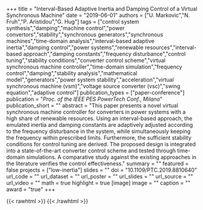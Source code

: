 +++
title = "Interval-Based Adaptive Inertia and Damping Control of a Virtual Synchronous Machine"
date = "2019-06-01"
authors = ["U. Markovic","N. Fruh","P. Aristidou","G. Hug"]
tags = ["control system synthesis","damping","machine control","power convertors","stability","synchronous generators","synchronous machines","time-domain analysis","interval-based adaptive inertia","damping control","power systems","renewable resources","interval-based approach","damping constants","frequency disturbance","control tuning","stability conditions","converter control scheme","virtual synchronous machine controller","time-domain simulation","frequency control","damping","stability analysis","mathematical model","generators","power system stability","acceleration","virtual synchronous machine (vsm)","voltage source converter (vsc)","swing equation","adaptive control"]
publication_types = ["paper-conference"]
publication = "_Proc. of the IEEE PES PowerTech Conf., Milano_"
publication_short = ""
abstract = "This paper presents a novel virtual synchronous machine controller for converters in power systems with a high share of renewable resources. Using an interval-based approach, the emulated inertia and damping constants are adaptively adjusted according to the frequency disturbance in the system, while simultaneously keeping the frequency within prescribed limits. Furthermore, the sufficient stability conditions for control tuning are derived. The proposed design is integrated into a state-of-the-art converter control scheme and tested through time-domain simulations. A comparative study against the existing approaches in the literature verifies the control effectiveness."
summary = ""
featured = false
projects = ["low-inertia"]
slides = ""
doi = "10.1109/PTC.2019.8810640"
url_code = ""
url_dataset = ""
url_poster = ""
url_slides = ""
url_source = ""
url_video = ""
math = true
highlight = true
[image]
image = ""
caption = ""
award = "true"
+++

{{< rawhtml >}}
<a href="https://plu.mx/plum/a/?doi=10.1109/PTC.2019.8810640" class="plumx-details"></a>
{{< /rawhtml >}}
